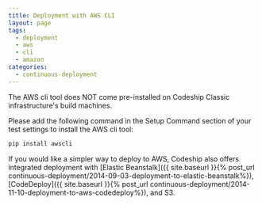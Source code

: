 ```yaml
---
title: Deployment with AWS CLI
layout: page
tags:
  - deployment
  - aws
  - cli
  - amazon
categories:
  - continuous-deployment
---
```

The AWS cli tool does NOT come pre-installed on Codeship Classic infrastructure's build machines.

Please add the following command in the Setup Command section of your test settings to install the AWS cli tool:

```bash
pip install awscli
```

If you would like a simpler way to deploy to AWS, Codeship also offers integrated deployment with [Elastic Beanstalk]({{ site.baseurl }}{% post_url continuous-deployment/2014-09-03-deployment-to-elastic-beanstalk%}), [CodeDeploy]({{ site.baseurl }}{% post_url continuous-deployment/2014-11-10-deployment-to-aws-codedeploy%}), and S3.
